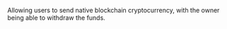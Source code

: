 Allowing users to send native blockchain cryptocurrency, with the owner being able to withdraw the funds.

